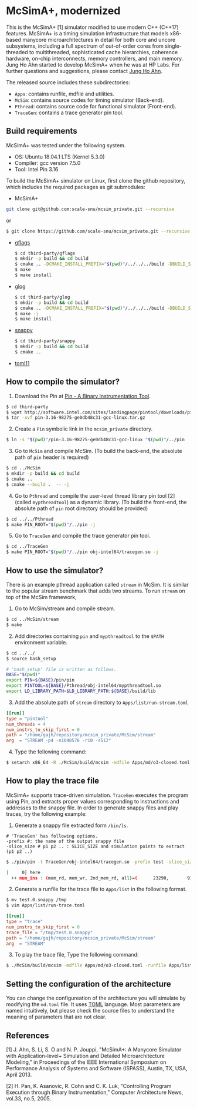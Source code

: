 # McSimA+, modernized

This is the McSimA+ [1] simulator modified to use modern C++ (C++17) features.
McSimA+ is a timing simulation infrastructure that models x86-based manycore 
microarchitectures in detail for both core and uncore subsystems, including 
a full spectrum of out-of-order cores from single-threaded to multithreaded,
sophisticated cache hierarchies, coherence hardware, on-chip interconnects,
memory controllers, and main memory.  Jung Ho Ahn started to develop McSimA+ 
when he was at HP Labs.  For further questions and suggestions, please contact
[Jung Ho Ahn](mailto:geniajh@gmail.com).

The released source includes these subdirectories:

+ `Apps`: contains runfile, mdfile and utilities.
+ `McSim`: contains source codes for timing simulator (Back-end).
+ `Pthread`: contains source code for functional simulator (Front-end).
+ `TraceGen`: contains a trace generator pin tool.

## Build requirements

McSimA+ was tested under the following system.

+ OS: Ubuntu 18.04.1 LTS (Kernel 5.3.0)
+ Compiler: gcc version 7.5.0
+ Tool: Intel Pin 3.16

To build the McSimA+ simulator on Linux, first clone the github repository,
which includes the required packages as git submodules:

+ McSimA+
```bash
git clone git@github.com:scale-snu/mcsim_private.git --recursive
```
or
```bash
$ git clone https://github.com/scale-snu/mcsim_private.git --recursive
```

+ [gflags][gflags]
  ```bash
  $ cd third-party/gflags
  $ mkdir -p build && cd build
  $ cmake .. -DCMAKE_INSTALL_PREFIX="$(pwd)"/../../../build -DBUILD_SHARED_LIBS=ON
  $ make
  $ make install
  ```

[gflags]: https://gflags.github.io/gflags/

+ [glog][glog]
  ```bash
  $ cd third-party/glog
  $ mkdir -p build && cd build
  $ cmake .. -DCMAKE_INSTALL_PREFIX="$(pwd)"/../../../build -DBUILD_SHARED_LIBS=ON -Dgflags_DIR="$(pwd)"/../../../build
  $ make -j
  $ make install
  ```

[glog]: https://github.com/google/glog/

+ [snappy][snappy]
  ```bash
  $ cd third-party/snappy
  $ mkdir -p build && cd build
  $ cmake ..
  ```

[snappy]: https://github.com/google/snappy/

+ [toml11][toml11]

[toml11]: https://github.com/ToruNiina/toml11


## How to compile the simulator?

1. Download the Pin at [Pin - A Binary Instrumentation Tool](https://software.intel.com/en-us/articles/pin-a-binary-instrumentation-tool-downloads).
```bash
$ cd third-party
$ wget http://software.intel.com/sites/landingpage/pintool/downloads/pin-3.16-98275-ge0db48c31-gcc-linux.tar.gz
$ tar -xvf pin-3.16-98275-ge0db48c31-gcc-linux.tar.gz 
```

2. Create a `Pin` symbolic link in the `mcsim_private` directory.
```bash
$ ln -s "$(pwd)"/pin-3.16-98275-ge0db48c31-gcc-linux "$(pwd)"/../pin
```

3. Go to `McSim` and compile McSim. (To build the back-end, the 
  absolute path of `pin` header is required)
```bash
$ cd ../McSim
$ mkdir -p build && cd build
$ cmake ..
$ cmake --build .  -- -j
```

4. Go to `Pthread` and compile the user-level thread library pin 
  tool [2] (called `mypthreadtool`) as a dynamic library. (To build the front-end, 
  the absolute path of `pin` root directory should be provided)
```bash
$ cd ../../Pthread
$ make PIN_ROOT="$(pwd)"/../pin -j
```

5. Go to `TraceGen` and compile the trace generator pin tool.
```bash
$ cd ../TraceGen
$ make PIN_ROOT="$(pwd)"/../pin obj-intel64/tracegen.so -j
```


## How to use the simulator?

There is an example pthread application called `stream` in McSim.  It
is similar to the popular stream benchmark that adds two streams.  To 
run `stream` on top of the McSim framework,

1. Go to McSim/stream and compile stream.
```bash
$ cd ../McSim/stream
$ make
```

2. Add directories containing `pin` and `mypthreadtool` to the
   `$PATH` environment variable.
```bash
$ cd ../../
$ source bash_setup
```

```bash
# 'bash_setup' file is written as follows.
BASE="$(pwd)"
export PIN=${BASE}/pin/pin
export PINTOOL=${BASE}/Pthread/obj-intel64/mypthreadtool.so
export LD_LIBRARY_PATH=$LD_LIBRARY_PATH:${BASE}/build/lib
```

3. Add the absolute path of `stream` directory to `Apps/list/run-stream.toml`
```toml
[[run]]
type = "pintool"
num_threads = 4
num_instrs_to_skip_first = 0
path = "/home/gajh/repository/mcsim_private/McSim/stream"
arg  = "STREAM -p4 -n1048576 -r10 -s512"
```

4. Type the following command:
```bash
$ setarch x86_64 -R ./McSim/build/mcsim -mdfile Apps/md/o3-closed.toml -runfile Apps/list/run-stream.toml -logtostderr=true
```


## How to play the trace file

McSimA+ supports trace-driven simulation. `TraceGen` executes the
program using Pin, and extracts proper values corresponding to
instructions and addresses to the snappy file. In order to generate
snappy files and play traces, try the following example:

1. Generate a snappy file extracted form `/bin/ls`.
```
# 'TraceGen' has following options.
-prefix #: the name of the output snappy file
-slice_size # p1 p2 .. : SLICE_SIZE and simulation points to extract (p1 p2 ..)
```

```bash
$ ./pin/pin -t TraceGen/obj-intel64/tracegen.so -prefix test -slice_size 100000 0 -- /bin/ls /

[     0] here
  ++ num_ins : (mem_rd, mem_wr, 2nd_mem_rd, all)=(      23290,       9140,        0,     100000)
```

2. Generate a runfile for the trace file to `Apps/list` in the following format.
```bash
$ mv test.0.snappy /tmp
$ vim Apps/list/run-trace.toml
```

```toml
[[run]]
type = "trace"
num_instrs_to_skip_first = 0
trace_file = "/tmp/test.0.snappy"
path = "/home/gajh/repository/mcsim_private/McSim/stream"
arg  = "STREAM"
```

3. To play the trace file, Type the following command:
```bash
$ ./McSim/build/mcsim -mdfile Apps/md/o3-closed.toml -runfile Apps/list/run-trace.toml
```


## Setting the configuration of the architecture

You can change the configureation of the architecture you will 
simulate by modifying the `md.toml` file.  It uses [TOML](https://toml.io/en/) language.
Most parameters are named intuitively, but please check the source files to understand
the meaning of parameters that are not clear.


## References

[1] J. Ahn, S. Li, S. O and N. P. Jouppi, "McSimA+: A Manycore Simulator
    with Application-level+ Simulation and Detailed Microarchitecture
    Modeling," in Proceedings of the IEEE International Symposium on
    Performance Analysis of Systems and Software (ISPASS), Austin, TX,
    USA, April 2013.

[2] H. Pan, K. Asanovic, R. Cohn and C. K. Luk, "Controlling Program
    Execution through Binary Instrumentation," Computer Architecture
    News, vol.33, no.5, 2005.
